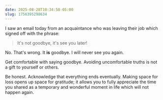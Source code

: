 ```yaml
---
date: 2025-08-28T10:34:58-05:00
slug: 1756395298634
---
```


I saw an email today from an acquaintance who was leaving their job which signed off with the phrase:

> It's not goodbye, it's see you later!

No. That's wrong. It **is** goodbye. I will never see you again.

Get comfortable with saying goodbye. Avoiding uncomfortable truths is not a gift to yourself or others.

Be honest. Acknowledge that everything ends eventually. Making space for loss opens up space for gratitude; it allows you to fully appreciate the time you shared as a temporary and wonderful moment in life which will not happen again.
